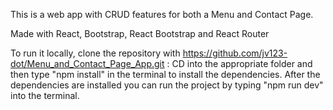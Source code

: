 
This is a web app with CRUD features for both a Menu and Contact Page. 

Made with React, Bootstrap, React Bootstrap and React Router

To run it locally, clone the repository with https://github.com/jv123-dot/Menu_and_Contact_Page_App.git : CD into the appropriate folder and then type "npm install" in the terminal to install the dependencies.
After the dependencies are installed you can run the project by typing "npm run dev" into the terminal. 
